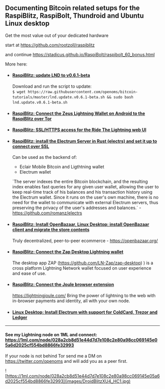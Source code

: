## Documenting Bitcoin related setups for the RaspiBlitz, RaspiBolt, Thundroid and Ubuntu Linux desktop
Get the most value out of your dedicated hardware

start at https://github.com/rootzoll/raspiblitz

and continue https://stadicus.github.io/RaspiBolt/raspibolt_60_bonus.html

More here:

* #### [RaspiBlitz: update LND to v0.6.1-beta](lnd.update.v0.6.1-beta.sh)
    Download and run the script to update:  
    `$ wget https://raw.githubusercontent.com/openoms/bitcoin-tutorials/master/lnd.update.v0.6.1-beta.sh && sudo bash lnd.update.v0.6.1-beta.sh`

* #### [RaspiBlitz: Connect the Zeus Lightning Wallet on Android to the RaspiBlitz over Tor](Zeus_to_RaspiBlitz_through_Tor.md)

* #### [RaspiBlitz: SSL/HTTPS access for the Ride The Lightning web UI](nginx/README.md)

* #### [RaspiBlitz: install the Electrum Server in Rust (electrs) and set it up to connect over SSL](electrs/README.md)
    Can be used as the backend of:
    * Eclair Mobile Bitcoin and Ligthtning wallet
    * Electrum wallet

    \`The server indexes the entire Bitcoin blockchain, and the resulting index enables fast queries for any given user wallet, allowing the user to keep real-time track of his balances and his transaction history using the Electrum wallet. Since it runs on the user's own machine, there is no need for the wallet to communicate with external Electrum servers, thus preserving the privacy of the user's addresses and balances.\` - https://github.com/romanz/electrs

* #### [RaspiBlitz: Install OpenBazaar, Linux Desktop: install OpenBazaar client and migrate the store contents](https://gist.github.com/openoms/ba843f7c44ff9c7ca0b5a80e12a0aeb4)
    Truly decentralized, peer-to-peer ecommerce - https://openbazaar.org/

* #### [RaspiBlitz: Connect the Zap Desktop Lightning wallet](ZAPtoRaspiBolt/README.md)  
    The desktop app ZAP (https://github.com/LN-Zap/zap-desktop) ) is a cross platform Lightning Network wallet focused on user experience and ease of use.

* #### [RaspiBlitz: Connect the Joule browser extension](JouleToRaspiBlitz.md) 
    https://lightningjoule.com/
    Bring the power of lightning to the web with in-browser payments and identity, all with your own node.

* #### [Linux Desktop: Install Electrum with support for ColdCard, Trezor and Ledger](Electrum_ColdCard_Trezor_Ledger_EPS.md)

---

#### See my Lightning node on 1ML and connect: https://1ml.com/node/028a2cb8d51e44d7d7e108c2e80a98cc069145e05a6d2025cf554bd8866fe32993
If your node is not behind Tor send me a DM on https://twitter.com/openoms and will add you as a peer first.

![https://1ml.com/node/028a2cb8d51e44d7d7e108c2e80a98cc069145e05a6d2025cf554bd8866fe32993](images/DroidBlitzXU4_HC1.jpg)
